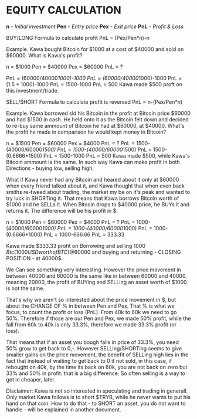 # EQUITY CALCULATION

**n** - *Initial investment*
**Pen** - *Entry price*
**Pex** - *Exit price*
**PnL** - *Profit & Loss*


BUY/LONG
Formula to calculate profit
PnL = (Pex/Pen*n)-n

Example. Kawa bought Bitcoin for $1000 at a cost of $40000 and sold on $60000. 
What is Kawa's profit?

n = $1000
Pen = $40000
Pex = $60000
PnL = ?

PnL = (60000/40000*1000)-1000
PnL = (60000/40000*1000)-1000
PnL = (1.5 * 1000)-1000
PnL = 1500-1000
PnL = 500
Kawa made $500 proft on this investment/trade.



SELL/SHORT
Formula to calculate profit is reversed
PnL = n-(Pex/Pen*n)
 
Example. Kawa borrowed sld his Bitcoin in the profit at Bitcoin price $60000 and had $1500 in cash. 
He held onto it as the Bitcoin felt down and decided to re-buy same ammount of Bitcoin he had at $60000, at $40000. 
What's the profit he made in comparison he would kept money in Bitcoin?

n = $1500
Pen = $60000
Pex = $4000
PnL = ?
PnL = 1500-(40000/60000*1500)
PnL = 1500-(40000/60000*1500)
PnL = 1500-(0.6666*1500)
PnL = 1500-1000
PnL = 500
Kawa made $500, while Kawa's Bitcoin ammount is the same.
In such way Kawa can make profit in both Directions - buying low, selling high. 

What if Kawa never had any Bitcoin and heared about it only at $60000 when every friend talked about it, 
and Kawa thought that when even back smiths re-tweed about trading, the market my be on it's peak and wanted to try
luck in SHORTing it. 
That means that Kawa borrows Bitcoin worth of $1000 and he SELLs it. When Bitcoin drops to $40000 price, he BUYs it and returns it. 
The difference will be his profit in $.

n = $1000
Pen = $60000
Pex = $4000
PnL = ?
PnL = 1000-(40000/60000*1000)
PnL = 1000-(40000/60000*1000)
PnL = 1000-(0.6666*1000)
PnL = 1000-666.66
PnL = 333.33

Kawa made $333.33 profit on Borrowing and selling 1000 $Btc (1000USD worth of BTC) @60000$ and buying and returning - 
CLOSING POSITION - at 40000$.



We Can see something very interesting. However the price movement in between 40000 and 60000 is the same like in between 
60000 and 40000, meaning 20000, the profit of BUYing and SELLing an asset worth of $1000 is not the same. 

That's why we aren't so interested about the price movement in $, but about the CHANGE OF % in between Pen and Pex. 
That % is what we focus, to count the profit or loss (PnL). From 40k to 60k we need to go 50%. Therefore if those are our Pen and Pex, 
we made 50% profit, while the fall from 60k to 40k is only 33.3%, therefore we made 33.3% profit (or loss).

That means that if an asset you bough falls in price of 33.3%, you need 50% grow to get back to 0,-. However SELLing/SHORTing seems to give
smaller gains on the price movement, the benefit of SELLing high lies in the fact that instead of waiting to get back to 0 if not sold, in
this case, if rebought on 40k, by the time its back on 60k, you are not back on zero but 33% and 50% in profit. that is a big difference. 
So often selling is a way to get in cheaper, later.

Disclaimer: Kawa is not so interested in speculating and trading in generall. Only market Kawa follows is to short $TRYB, while he never 
wants to put his hand on that coin. How to do that - to SHORT an asset, you do not want to handle - will be explained in another document.
